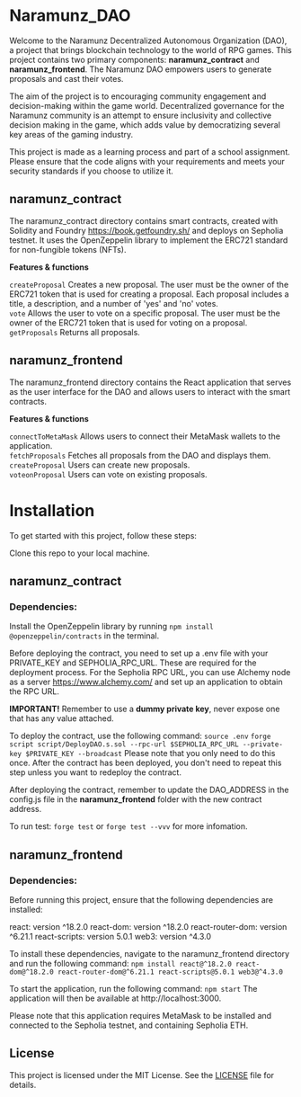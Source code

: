 # Naramunz_DAO

Welcome to the Naramunz Decentralized Autonomous Organization (DAO), a project that brings blockchain technology to the world of RPG games. This project contains two primary components: **naramunz_contract** and **naramunz_frontend**.
The Naramunz DAO empowers users to generate proposals and cast their votes.

The aim of the project is to encouraging community engagement and decision-making within the game world. Decentralized governance for the Naramunz community is an attempt to ensure inclusivity and collective decision making in the game, which adds value by democratizing several key areas of the gaming industry.

This project is made as a learning process and part of a school assignment. Please ensure that the code aligns with your requirements and meets your security standards if you choose to utilize it.

## naramunz_contract

The naramunz_contract directory contains smart contracts, created with Solidity and Foundry https://book.getfoundry.sh/ and deploys on Sepholia testnet. It uses the OpenZeppelin library to implement the ERC721 standard for non-fungible tokens (NFTs).

**Features & functions**

`createProposal` Creates a new proposal. The user must be the owner of the ERC721 token that is used for creating a proposal. Each proposal includes a title, a description, and a number of 'yes' and 'no' votes.  
`vote` Allows the user to vote on a specific proposal. The user must be the owner of the ERC721 token that is used for voting on a proposal.  
`getProposals` Returns all proposals.

## naramunz_frontend

The naramunz_frontend directory contains the React application that serves as the user interface for the DAO and allows users to interact with the smart contracts.

**Features & functions**

`connectToMetaMask` Allows users to connect their MetaMask wallets to the application.  
`fetchProposals` Fetches all proposals from the DAO and displays them.  
`createProposal` Users can create new proposals.  
`voteonProposal` Users can vote on existing proposals.

# Installation

To get started with this project, follow these steps:

Clone this repo to your local machine.

## naramunz_contract

### Dependencies:

Install the OpenZeppelin library by running `npm install @openzeppelin/contracts` in the terminal.

Before deploying the contract, you need to set up a .env file with your PRIVATE_KEY and SEPHOLIA_RPC_URL. These are required for the deployment process. For the Sepholia RPC URL, you can use Alchemy node as a server https://www.alchemy.com/ and set up an application to obtain the RPC URL.

**IMPORTANT!** Remember to use a **dummy private key**, never expose one that has any value attached.

To deploy the contract, use the following command: `source .env` `forge script script/DeployDAO.s.sol --rpc-url $SEPHOLIA_RPC_URL --private-key $PRIVATE_KEY --broadcast`
Please note that you only need to do this once. After the contract has been deployed, you don't need to repeat this step unless you want to redeploy the contract.

After deploying the contract, remember to update the DAO_ADDRESS in the config.js file in the **naramunz_frontend** folder with the new contract address.

To run test: `forge test` or `forge test --vvv` for more infomation.

## naramunz_frontend

### Dependencies:

Before running this project, ensure that the following dependencies are installed:

react: version ^18.2.0
react-dom: version ^18.2.0
react-router-dom: version ^6.21.1
react-scripts: version 5.0.1
web3: version ^4.3.0

To install these dependencies, navigate to the naramunz_frontend directory and run the following command:
`npm install react@^18.2.0 react-dom@^18.2.0 react-router-dom@^6.21.1 react-scripts@5.0.1 web3@^4.3.0`

To start the application, run the following command:
`npm start`
The application will then be available at http://localhost:3000.

Please note that this application requires MetaMask to be installed and connected to the Sepholia testnet, and containing Sepholia ETH.

## License

This project is licensed under the MIT License. See the [LICENSE](./LICENSE) file for details.
